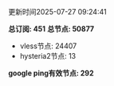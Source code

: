 更新时间2025-07-27 09:24:41

**总订阅: 451**
**总节点: 50877**
- vless节点: 24407
- hysteria2节点: 13

**google ping有效节点: 292**
